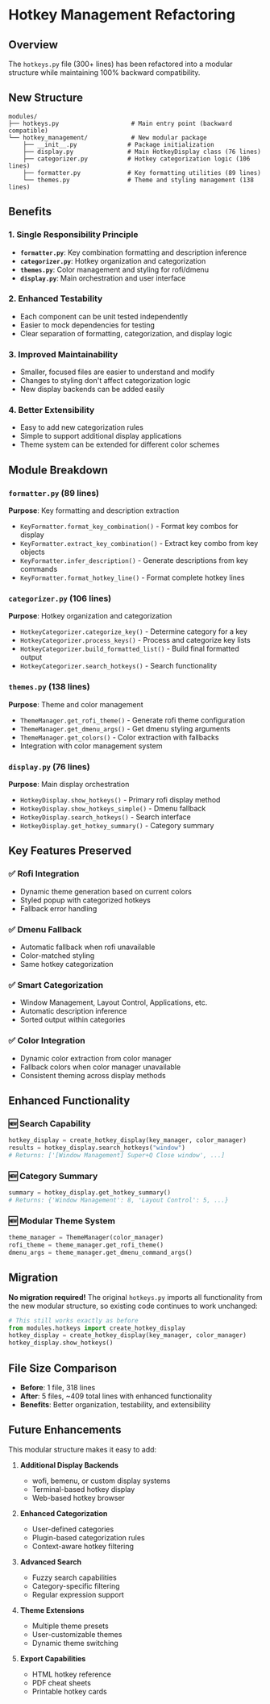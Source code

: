 # Hotkey Management Refactoring

## Overview

The `hotkeys.py` file (300+ lines) has been refactored into a modular structure while maintaining 100% backward compatibility.

## New Structure

```
modules/
├── hotkeys.py                    # Main entry point (backward compatible)
└── hotkey_management/            # New modular package
    ├── __init__.py              # Package initialization
    ├── display.py               # Main HotkeyDisplay class (76 lines)
    ├── categorizer.py           # Hotkey categorization logic (106 lines)
    ├── formatter.py             # Key formatting utilities (89 lines)
    └── themes.py                # Theme and styling management (138 lines)
```

## Benefits

### 1. **Single Responsibility Principle**
- **`formatter.py`**: Key combination formatting and description inference
- **`categorizer.py`**: Hotkey organization and categorization
- **`themes.py`**: Color management and styling for rofi/dmenu
- **`display.py`**: Main orchestration and user interface

### 2. **Enhanced Testability**
- Each component can be unit tested independently
- Easier to mock dependencies for testing
- Clear separation of formatting, categorization, and display logic

### 3. **Improved Maintainability**
- Smaller, focused files are easier to understand and modify
- Changes to styling don't affect categorization logic
- New display backends can be added easily

### 4. **Better Extensibility**
- Easy to add new categorization rules
- Simple to support additional display applications
- Theme system can be extended for different color schemes

## Module Breakdown

### `formatter.py` (89 lines)
**Purpose**: Key formatting and description extraction
- `KeyFormatter.format_key_combination()` - Format key combos for display
- `KeyFormatter.extract_key_combination()` - Extract key combo from key objects
- `KeyFormatter.infer_description()` - Generate descriptions from key commands
- `KeyFormatter.format_hotkey_line()` - Format complete hotkey lines

### `categorizer.py` (106 lines)
**Purpose**: Hotkey organization and categorization
- `HotkeyCategorizer.categorize_key()` - Determine category for a key
- `HotkeyCategorizer.process_keys()` - Process and categorize key lists
- `HotkeyCategorizer.build_formatted_list()` - Build final formatted output
- `HotkeyCategorizer.search_hotkeys()` - Search functionality

### `themes.py` (138 lines)
**Purpose**: Theme and color management
- `ThemeManager.get_rofi_theme()` - Generate rofi theme configuration
- `ThemeManager.get_dmenu_args()` - Get dmenu styling arguments
- `ThemeManager.get_colors()` - Color extraction with fallbacks
- Integration with color management system

### `display.py` (76 lines)
**Purpose**: Main display orchestration
- `HotkeyDisplay.show_hotkeys()` - Primary rofi display method
- `HotkeyDisplay.show_hotkeys_simple()` - Dmenu fallback
- `HotkeyDisplay.search_hotkeys()` - Search interface
- `HotkeyDisplay.get_hotkey_summary()` - Category summary

## Key Features Preserved

### ✅ **Rofi Integration**
- Dynamic theme generation based on current colors
- Styled popup with categorized hotkeys
- Fallback error handling

### ✅ **Dmenu Fallback**
- Automatic fallback when rofi unavailable
- Color-matched styling
- Same hotkey categorization

### ✅ **Smart Categorization**
- Window Management, Layout Control, Applications, etc.
- Automatic description inference
- Sorted output within categories

### ✅ **Color Integration**
- Dynamic color extraction from color manager
- Fallback colors when color manager unavailable
- Consistent theming across display methods

## Enhanced Functionality

### 🆕 **Search Capability**
```python
hotkey_display = create_hotkey_display(key_manager, color_manager)
results = hotkey_display.search_hotkeys("window")
# Returns: ['[Window Management] Super+Q Close window', ...]
```

### 🆕 **Category Summary**
```python
summary = hotkey_display.get_hotkey_summary()
# Returns: {'Window Management': 8, 'Layout Control': 5, ...}
```

### 🆕 **Modular Theme System**
```python
theme_manager = ThemeManager(color_manager)
rofi_theme = theme_manager.get_rofi_theme()
dmenu_args = theme_manager.get_dmenu_command_args()
```

## Migration

**No migration required!** The original `hotkeys.py` imports all functionality from the new modular structure, so existing code continues to work unchanged:

```python
# This still works exactly as before
from modules.hotkeys import create_hotkey_display
hotkey_display = create_hotkey_display(key_manager, color_manager)
hotkey_display.show_hotkeys()
```

## File Size Comparison

- **Before**: 1 file, 318 lines
- **After**: 5 files, ~409 total lines with enhanced functionality
- **Benefits**: Better organization, testability, and extensibility

## Future Enhancements

This modular structure makes it easy to add:

1. **Additional Display Backends**
   - wofi, bemenu, or custom display systems
   - Terminal-based hotkey display
   - Web-based hotkey browser

2. **Enhanced Categorization**
   - User-defined categories
   - Plugin-based categorization rules
   - Context-aware hotkey filtering

3. **Advanced Search**
   - Fuzzy search capabilities
   - Category-specific filtering
   - Regular expression support

4. **Theme Extensions**
   - Multiple theme presets
   - User-customizable themes
   - Dynamic theme switching

5. **Export Capabilities**
   - HTML hotkey reference
   - PDF cheat sheets
   - Printable hotkey cards

